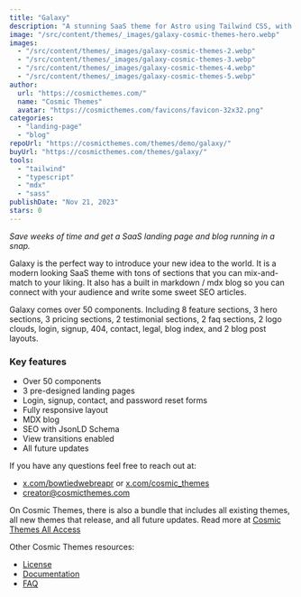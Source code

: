 ```yaml
---
title: "Galaxy"
description: "A stunning SaaS theme for Astro using Tailwind CSS, with a blog. Multiple landing pages and sections to make it yours."
image: "/src/content/themes/_images/galaxy-cosmic-themes-hero.webp"
images:
  - "/src/content/themes/_images/galaxy-cosmic-themes-2.webp"
  - "/src/content/themes/_images/galaxy-cosmic-themes-3.webp"
  - "/src/content/themes/_images/galaxy-cosmic-themes-4.webp"
  - "/src/content/themes/_images/galaxy-cosmic-themes-5.webp"
author:
  url: "https://cosmicthemes.com/"
  name: "Cosmic Themes"
  avatar: "https://cosmicthemes.com/favicons/favicon-32x32.png"
categories:
  - "landing-page"
  - "blog"
repoUrl: "https://cosmicthemes.com/themes/demo/galaxy/"
buyUrl: "https://cosmicthemes.com/themes/galaxy/"
tools:
  - "tailwind"
  - "typescript"
  - "mdx"
  - "sass"
publishDate: "Nov 21, 2023"
stars: 0
---
```


<p><em>Save weeks of time and get a SaaS landing page and blog running in a snap.</em></p>
<p>
  Galaxy is the perfect way to introduce your new idea to the world. It is a modern looking SaaS
  theme with tons of sections that you can mix-and-match to your liking. It also has a built in
  markdown / mdx blog so you can connect with your audience and write some sweet SEO articles.
</p>
<p>
  Galaxy comes over 50 components. Including 8 feature sections, 3 hero sections, 3 pricing
  sections, 2 testimonial sections, 2 faq sections, 2 logo clouds, login, signup, 404, contact,
  legal, blog index, and 2 blog post layouts.
</p>
<h3>Key features</h3>
<ul>
  <li>Over 50 components</li>
  <li>3 pre-designed landing pages</li>
  <li>Login, signup, contact, and password reset forms</li>
  <li>Fully responsive layout</li>
  <li>MDX blog</li>
  <li>SEO with JsonLD Schema</li>
  <li>View transitions enabled</li>
  <li>All future updates</li>
</ul>
<p>If you have any questions feel free to reach out at:</p>
<ul>
  <li>
    <a href="https://twitter.com/BowTiedWebReapr">x.com/bowtiedwebreapr</a> or
    <a href="https://twitter.com/cosmic_themes">x.com/cosmic_themes</a>
  </li>
  <li><a href="mailto:creator@cosmicthemes.com">creator@cosmicthemes.com</a></li>
</ul>
<p>
  On Cosmic Themes, there is also a bundle that includes all existing themes, all new themes that
  release, and all future updates. Read more at
  <a href="https://cosmicthemes.com/all-access/">Cosmic Themes All Access</a>
</p>
<p>Other Cosmic Themes resources:</p>
<ul>
  <li><a href="https://cosmicthemes.com/license/">License</a></li>
  <li><a href="https://cosmicthemes.com/docs/">Documentation</a></li>
  <li><a href="https://cosmicthemes.com/faq/">FAQ</a></li>
</ul>
